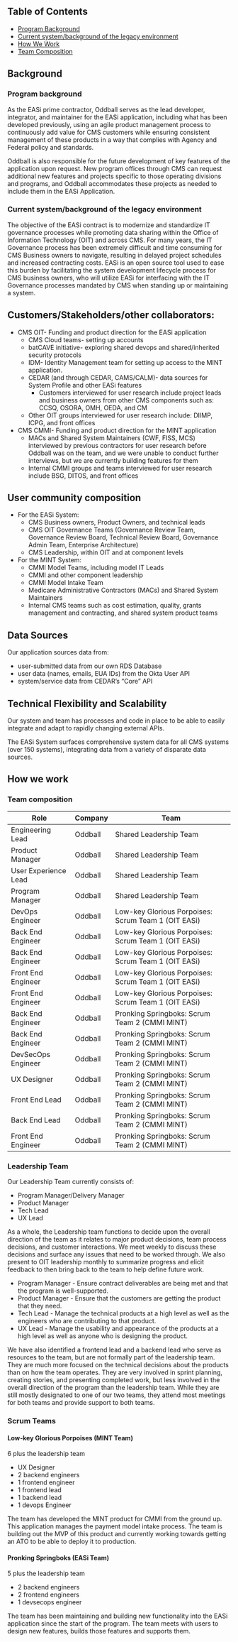 ## Table of Contents
- [Program Background](#Program-background)
- [Current system/background of the legacy environment](#Current-systembackground-of-the-legacy-environment)
- [How We Work](#How-we-work)
- [Team Composition](#Team-composition)

## Background
### Program background 

As the EASi prime contractor, Oddball serves as the lead developer, integrator, and maintainer for the EASi application, including what has been developed previously, using an agile product management process to continuously add value for CMS customers while ensuring consistent management of these products in a way that complies with Agency and Federal policy and standards.

Oddball is also responsible for the future development of key features of the application upon request. New program offices through CMS can request additional new features and projects specific to those operating divisions and programs, and Oddball accommodates these projects as needed to include them in the EASi Application.

### Current system/background of the legacy environment 

The objective of the EASi contract is to modernize and standardize IT governance processes while promoting data sharing within the Office of Information Technology (OIT) and across CMS. For many years, the IT Governance process has been extremely difficult and time consuming for CMS Business owners to navigate, resulting in delayed project schedules and increased contracting costs. EASi is an open source tool used to ease this burden by facilitating the system development lifecycle process for CMS business owners, who will utilize EASi for interfacing with the IT Governance processes mandated by CMS when standing up or maintaining a system. 

## Customers/Stakeholders/other collaborators:
- 	CMS OIT- Funding and product direction for the EASi application
    -	CMS Cloud teams- setting up accounts
    -	batCAVE initiative- exploring shared devops and shared/inherited security protocols
    -	IDM- Identity Management team for setting up access to the MINT application.
    -	CEDAR (and through CEDAR, CAMS/CALM)- data sources for System Profile and other EASi features
        - Customers interviewed for user research include project leads and business owners from other CMS components such as: CCSQ, OSORA, OMH, OEDA, and CM
    - Other OIT groups interviewed for user research include: DIIMP, ICPG, and front offices
-	CMS CMMI- Funding and product direction for the MINT application
    - MACs and Shared System Maintainers (CWF, FISS, MCS)  interviewed by previous contractors for user research before Oddball was on the team, and we were unable to conduct further interviews, but we are currently building features for them
    - Internal CMMI groups and teams interviewed for user research include BSG, DITOS, and front offices
## User community composition
- For the EASi System:
    - CMS Business owners, Product Owners, and technical leads
    - CMS OIT Governance Teams (Governance Review Team, Governance Review Board, Technical Review Board, Governance Admin Team, Enterprise Architecture)
    - CMS Leadership, within OIT and at component levels
- For the MINT System:
    - CMMI Model Teams, including model IT Leads
    - CMMI and other component leadership
    - CMMI Model Intake Team
    - Medicare Administrative Contractors (MACs) and Shared System Maintainers
    - Internal CMS teams such as cost estimation, quality, grants management and contracting, and shared system product teams



## Data Sources
Our application sources data from:
-	user-submitted data from our own RDS Database
-	user data (names, emails, EUA IDs) from the Okta User API
-	system/service data from CEDAR’s “Core” API

## Technical Flexibility and Scalability
Our system and team has processes and code in place to be able to easily integrate and adapt to rapidly changing external APIs.

The EASi System surfaces comprehensive system data for all CMS systems (over 150 systems), integrating data from a variety of disparate data sources. 



## How we work 

### Team composition
| Role                 | Company | Team                                                |
|----------------------|---------|-----------------------------------------------------|
| Engineering Lead     | Oddball | Shared Leadership Team                              |
| Product Manager      | Oddball | Shared Leadership Team                              |
| User Experience Lead | Oddball | Shared Leadership Team                              |
| Program Manager      | Oddball | Shared Leadership Team                              |
| DevOps Engineer      | Oddball | Low-key Glorious Porpoises: Scrum Team 1 (OIT EASi) |
| Back End Engineer    | Oddball | Low-key Glorious Porpoises: Scrum Team 1 (OIT EASi) |
| Back End Engineer    | Oddball | Low-key Glorious Porpoises: Scrum Team 1 (OIT EASi) |
| Front End Engineer   | Oddball | Low-key Glorious Porpoises: Scrum Team 1 (OIT EASi) |
| Front End Engineer   | Oddball | Low-key Glorious Porpoises: Scrum Team 1 (OIT EASi) |
| Back End Engineer    | Oddball | Pronking Springboks: Scrum Team 2 (CMMI MINT)       |
| Back End Engineer    | Oddball | Pronking Springboks: Scrum Team 2 (CMMI MINT)       |
| DevSecOps Engineer   | Oddball | Pronking Springboks: Scrum Team 2 (CMMI MINT)       |
| UX Designer          | Oddball | Pronking Springboks: Scrum Team 2 (CMMI MINT)       |
| Front End Lead       | Oddball | Pronking Springboks: Scrum Team 2 (CMMI MINT)       |
| Back End Lead        | Oddball | Pronking Springboks: Scrum Team 2 (CMMI MINT)       |
| Front End Engineer   | Oddball | Pronking Springboks: Scrum Team 2 (CMMI MINT)       |


### Leadership Team
Our Leadership Team currently consists of: 
- Program Manager/Delivery Manager 
- Product Manager
- Tech Lead 
- UX Lead

As a whole, the Leadership team functions to decide upon the overall direction of the team as it relates to major product decisions, team process decisions, and customer interactions. We meet weekly to discuss these decisions and surface any issues that need to be worked through. We also present to OIT leadership monthly to summarize progress and elicit feedback to then bring back to the team to help define future work.

- Program Manager - Ensure contract deliverables are being met and that the program is well-supported.
- Product Manager - Ensure that the customers are getting the product that they need. 
- Tech Lead - Manage the technical products at a high level as well as the engineers who are contributing to that product.
- UX Lead - Manage the usability and appearance of the products at a high level as well as anyone who is designing the product.

We have also identified a frontend lead and a backend lead who serve as resources to the team, but are not formally part of the leadership team. They are much more focused on the technical decisions about the products than on how the team operates. They are very involved in sprint planning, creating stories, and presenting completed work, but less involved in the overall direction of the program than the leadership team. While they are still mostly designated to one of our two teams, they attend most meetings for both teams and provide support to both teams.

### Scrum Teams

#### Low-key Glorious Porpoises (MINT Team)
6 plus the leadership team

- UX Designer
- 2 backend engineers 
- 1 frontend engineer
- 1 frontend lead
- 1 backend lead
- 1 devops Engineer 

The team has developed the MINT product for CMMI from the ground up. This application manages the payment model intake process. The team is building out the MVP of this product and currently working towards getting an ATO to be able to deploy it to production.

#### Pronking Springboks (EASi Team)
5 plus the leadership team

- 2 backend engineers
- 2 frontend engineers
- 1 devsecops engineer

The team has been maintaining and building new functionality into the EASi application since the start of the program. The team meets with users to design new features, builds those features and supports them.
